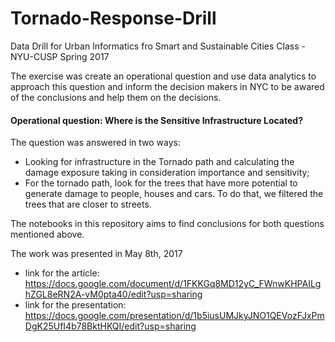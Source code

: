 # Tornado-Response-Drill
Data Drill for Urban Informatics fro Smart and Sustainable Cities Class - NYU-CUSP Spring 2017

The exercise was create an operational question and use data analytics to approach this question and inform the decision makers in NYC to be awared of the conclusions and help them on the decisions.

#### Operational question: Where is the Sensitive Infrastructure Located? 

The question was answered in two ways:
- Looking for infrastructure in the Tornado path and calculating the damage exposure taking in consideration importance and sensitivity;
- For the tornado path, look for the trees that have more potential to generate damage to people, houses and cars. To do that, we filtered the trees that are closer to streets.

The notebooks in this repository aims to find conclusions for both questions mentioned above.

The work was presented in May 8th, 2017
- link for the article: https://docs.google.com/document/d/1FKKGq8MD12yC_FWnwKHPAILghZGL8eRN2A-vM0pta40/edit?usp=sharing
- link for the presentation: https://docs.google.com/presentation/d/1b5iusUMJkyJNO1QEVozFJxPmDgK25UfI4b78BktHKQI/edit?usp=sharing
